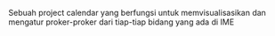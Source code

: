 Sebuah project calendar yang berfungsi untuk memvisualisasikan dan mengatur proker-proker dari tiap-tiap bidang yang ada di IME
